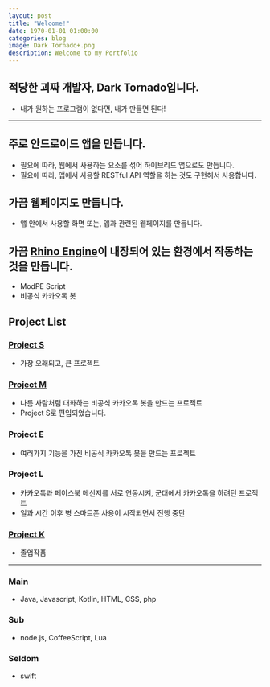 ```yaml
---
layout: post
title: "Welcome!"
date: 1970-01-01 01:00:00
categories: blog
image: Dark Tornado+.png
description: Welcome to my Portfolio
---
```


## 적당한 괴짜 개발자, Dark Tornado입니다.
* 내가 원하는 프로그램이 없다면, 내가 만들면 된다!

***

## 주로 안드로이드 앱을 만듭니다.
* 필요에 따라, 웹에서 사용하는 요소를 섞어 하이브리드 앱으로도 만듭니다.
* 필요에 따라, 앱에서 사용할 RESTful API 역할을 하는 것도 구현해서 사용합니다.

## 가끔 웹페이지도 만듭니다.
* 앱 안에서 사용할 화면 또는, 앱과 관련된 웹페이지를 만듭니다.

## 가끔 [Rhino Engine](https://github.com/mozilla/rhino)이 내장되어 있는 환경에서 작동하는 것을 만듭니다.
* ModPE Script
* 비공식 카카오톡 봇

## Project List

### [Project S](https://github.com/DarkTornado/ProjectS)
* 가장 오래되고, 큰 프로젝트

### [Project M](https://github.com/DarkTornado/ProjectM)
* 나름 사람처럼 대화하는 비공식 카카오톡 봇을 만드는 프로젝트
* Project S로 편입되었습니다.

### [Project E](https://github.com/DarkTornado/ProjectE)
* 여러가지 기능을 가진 비공식 카카오톡 봇을 만드는 프로젝트

### Project L
* 카카오톡과 페이스북 메신저를 서로 연동시켜, 군대에서 카카오톡을 하려던 프로젝트
* 일과 시간 이후 병 스마트폰 사용이 시작되면서 진행 중단

### [Project K](https://github.com/DarkTornado/ProjectK)
* 졸업작품

***

### Main
* Java, Javascript, Kotlin, HTML, CSS, php

### Sub
* node.js, CoffeeScript, Lua

### Seldom
* swift
